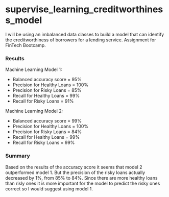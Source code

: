 # supervise_learning_creditworthiness_model
I will be using an imbalanced data classes to build a model that can identify the creditworthiness of borrowers for a lending service. Assignment for FinTech Bootcamp.

### Results

Machine Learning Model 1:
* Balanced accuracy score = 95%
* Precision for Healthy Loans = 100%
* Precision for Risky Loans = 85%
* Recall for Healthy Loans = 99%
* Recall for Risky Loans = 91%

Machine Learning Model 2:
* Balanced accuracy score = 99%
* Precision for Healthy Loans = 100%
* Precision for Risky Loans = 84%
* Recall for Healthy Loans = 99%
* Recall for Risky Loans = 99%

### Summary
Based on the results of the accuracy score it seems that model 2 outperformed model 1. But the precision of the risky loans actually decreased by 1%, from 85% to 84%. Since there are more healthy loans than risly ones it is more important for the model to predict the risky ones correct so I would suggest using model 1. 
